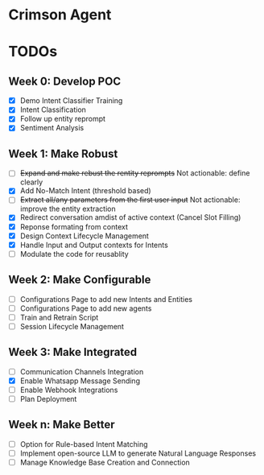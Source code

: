 # Crimson Agent
# TODOs
## Week 0: Develop POC
- [X] Demo Intent Classifier Training
- [X] Intent Classification
- [x] Follow up entity reprompt
- [X] Sentiment Analysis

## Week 1: Make Robust
- [ ] ~~Expand and make rebust the rentity reprompts~~ Not actionable: define clearly
- [X] Add No-Match Intent (threshold based)
- [ ] ~~Extract all/any parameters from the first user input~~ Not actionable: improve the entity extraction
- [X] Redirect conversation amdist of active context (Cancel Slot Filling)
- [X] Reponse formating from context
- [X] Design Context Lifecycle Management
- [X] Handle Input and Output contexts for Intents
- [ ] Modulate the code for reusablity

## Week 2: Make Configurable
- [ ] Configurations Page to add new Intents and Entities
- [ ] Configurations Page to add new agents
- [ ] Train and Retrain Script
- [ ] Session Lifecycle Management

## Week 3: Make Integrated
- [ ] Communication Channels Integration
- [X] Enable Whatsapp Message Sending
- [ ] Enable Webhook Integrations
- [ ] Plan Deployment

## Week n: Make Better
- [ ] Option for Rule-based Intent Matching
- [ ] Implement open-source LLM to generate Natural Language Responses
- [ ] Manage Knowledge Base Creation and Connection
